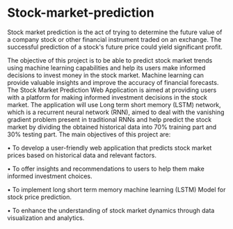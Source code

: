 # Stock-market-prediction
Stock market prediction is the act of trying to determine the future value of a company stock or other financial instrument traded on an exchange. The successful prediction of a stock's future price could yield significant profit.

The objective of this project is to be able to predict stock market trends using machine learning capabilities and help its users make informed decisions to invest money in the stock market. Machine learning can provide valuable
insights and improve the accuracy of financial forecasts. The Stock Market Prediction Web Application is aimed at providing users with a platform for making informed investment decisions in the stock market.
The application will use Long term short memory (LSTM) network, which is a recurrent neural network (RNN), aimed to deal with the vanishing gradient problem present in traditional RNNs and help predict the stock market by
dividing the obtained historical data into 70% training part and 30% testing part.
The main objectives of this project are:
 
 • To develop a user-friendly web application that predicts stock
market prices based on historical data and relevant factors.

 • To offer insights and recommendations to users to help them make
informed investment choices.

 • To implement long short term memory machine learning (LSTM)
Model for stock price prediction.

• To enhance the understanding of stock market dynamics through
data visualization and analytics.
